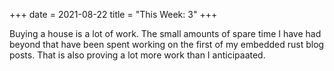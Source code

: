 +++
date = 2021-08-22
title = "This Week: 3"
+++

Buying a house is a lot of work. The small amounts
of spare time I have had beyond that have been spent
working on the first of my embedded rust blog posts.
That is also proving a lot more work than I anticipaated.
